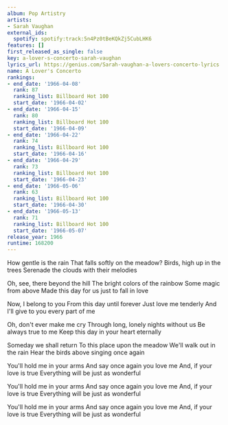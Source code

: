 ```yaml
---
album: Pop Artistry
artists:
- Sarah Vaughan
external_ids:
  spotify: spotify:track:5n4Pz0tBeKQkZj5CubLHK6
features: []
first_released_as_single: false
key: a-lover-s-concerto-sarah-vaughan
lyrics_url: https://genius.com/Sarah-vaughan-a-lovers-concerto-lyrics
name: A Lover's Concerto
rankings:
- end_date: '1966-04-08'
  rank: 87
  ranking_list: Billboard Hot 100
  start_date: '1966-04-02'
- end_date: '1966-04-15'
  rank: 80
  ranking_list: Billboard Hot 100
  start_date: '1966-04-09'
- end_date: '1966-04-22'
  rank: 74
  ranking_list: Billboard Hot 100
  start_date: '1966-04-16'
- end_date: '1966-04-29'
  rank: 73
  ranking_list: Billboard Hot 100
  start_date: '1966-04-23'
- end_date: '1966-05-06'
  rank: 63
  ranking_list: Billboard Hot 100
  start_date: '1966-04-30'
- end_date: '1966-05-13'
  rank: 71
  ranking_list: Billboard Hot 100
  start_date: '1966-05-07'
release_year: 1966
runtime: 168200
---
```

How gentle is the rain
That falls softly on the meadow?
Birds, high up in the trees
Serenade the clouds with their melodies

Oh, see, there beyond the hill
The bright colors of the rainbow
Some magic from above
Made this day for us just to fall in love

Now, I belong to you
From this day until forever
Just love me tenderly
And I'll give to you every part of me

Oh, don't ever make me cry
Through long, lonely nights without us
Be always true to me
Keep this day in your heart eternally

Someday we shall return
To this place upon the meadow
We'll walk out in the rain
Hear the birds above singing once again

You'll hold me in your arms
And say once again you love me
And, if your love is true
Everything will be just as wonderful

You'll hold me in your arms
And say once again you love me
And, if your love is true
Everything will be just as wonderful

You'll hold me in your arms
And say once again you love me
And, if your love is true
Everything will be just as wonderful
